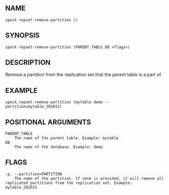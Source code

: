 ## NAME

`spock repset-remove-partition ()`

## SYNOPSIS

`spock repset-remove-partition (PARENT_TABLE DB <flags>)`
 
## DESCRIPTION
    
Remove a partition from the replication set that the parent table is a part of. 

## EXAMPLE

`spock.repset-remove-partition (mytable demo --partition=mytable_202012)`
 
## POSITIONAL ARGUMENTS
    PARENT_TABLE
        The name of the parent table. Example: mytable
    DB
        The name of the database. Example: demo
 
## FLAGS
    -p, --partition=PARTITION
        The name of the partition. If none is provided, it will remove all replicated partitions from the replication set. Example: mytable_202012
    
